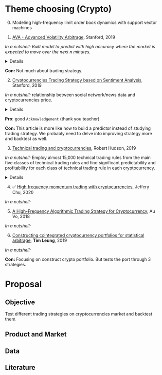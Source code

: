 # Theme choosing (Crypto)
0. Modeling high-frequency limit order book dynamics with support vector machines

1. [AVA - Advanced Volatility Arbitrage](http://web.stanford.edu/class/msande448/2019/Final_reports/gr6.pdf), Stanford, 2019

_In a nutshell: Built model to predict with high accuracy where the market is expected to move over the next n minutes._

<details>
    <ul>
        <li>Problem:
            <ul>
                <li>Crypto is massively volatile</li>
                <li>No crypto asset w. smooth index effect</li>
            </ul>
        </li>
        <li>Data: BTC price, Z-score return</li>
        <li>NLU + sentiment: Reddit (<b>r/btc</b> and <b>r/Bitcoin</b>)</li>
            <ul><li>NLTK + TextBlob</li>
                <li>SocialSent</li></ul>
    </ul>
</details>

__Con:__ Not much about trading strategy.

2. [Cryptocurrencies Trading Strategy based on Sentiment Analysis](http://web.stanford.edu/class/msande448/2019/Final_reports/gr4.pdf), Stanford, 2019

_In a nutshell:_ relationship between social network/news data and cryptocurrencies price.

<details>
    <ul>
        <li>Data: BTC-USD from <a href="https://www.coinbase.com">Coinbase</a>, Google Trend and Twitter</li>
        <li>Signal: (sell, buy) * (positive, negative) matrix</li>
        <li>Eval plots: scatter, binned, forward biases, proxy backtest</li>
        <li>Strategy: threshold-based strategy</li>
    </ul>
</details>

__Pro:__ good `Acknowledgement` (thank you teacher)

__Con:__ This article is more like how to build a predictor instead of studying trading strategy. We probably need to delve into improving strategy more and backtest as well.

3. [Technical trading and cryptocurrencies](http://rd8hp6du2b.search.serialssolutions.com/log?L=RD8HP6DU2B&D=SNE&J=ANNAOFOPERE&P=Link&PT=EZProxy&A=Technical+trading+and+cryptocurrencies&H=c1a25a53db&U=http%3A%2F%2Fezproxy.cul.columbia.edu%2Flogin%3Furl%3Dhttps%3A%2F%2Flink.springer.com%2Fopenurl.asp%3Fgenre%3Darticle%26id%3Ddoi%3A10.1007%2Fs10479-019-03357-1), Robert Hudson, 2019

_In a nutshell:_ Employ almost 15,000 technical trading rules from the main five classes of technical trading rules and find significant predictability and profitability for each class of technical trading rule in each cryptocurrency.

<details>
    <ul>
        <li>Data: 
            <ul>
                <li>Bitcoin: <a href="https://www.coindesk.com/price/bitcoin">CoinDesk</a>(2010-07-18)</li>
                <li><a href="https://www.bitstamp.net">Bitstamp</a>(2012-12-01)</li>
            </ul>
            <li><a href="https://litecoin.com/en/">Litecoin</a>, <a href="https://ethereum.org">Ethereum</a> and <a href="https://ripple.com">Ripple</a>: <a href="https://coinmarketcap.com">CoinMarketCap</a></li>
            <li>Maximum period possible</li></li>
        <li>Technical trading rules:
            <ol>
                <li>qualitative: identify patterns from charts</li>
                <li>quantitative: construct trading signals from time-series analysis</li>
            </ol>
            <ol>
                <li>moving average: attempt to ride trends and identify imminent breaks by examining moving averages, and are quite similar to the time-series momentum effect</li>
                <li>filter rules: attempt to follow trends by buying (selling) whenever the price has increased (decreased) by a given percentage</li>
                <li>support-resistance trading rules: create support or resistance bounds around the price which if they breach, indicates further movement in the same direction</li>
                <li>oscillator trading rules: attempt to identify overbought (oversold) assets and therefore anticipate the imminent market correction</li>
                <li>channel breakout rules: identify time-varying support and resistance levels which, once breached, indicate further movement in the same direction.</li>
            </ol>
        </li>
    </ul>
</details>


4. ✅ [High frequency momentum trading with cryptocurrencies](http://rd8hp6du2b.search.serialssolutions.com/log?L=RD8HP6DU2B&D=ADALY&J=RESEININB&P=Link&PT=EZProxy&A=High+frequency+momentum+trading+with+cryptocurrencies&H=accf7f9d6d&U=http%3A%2F%2Fezproxy.cul.columbia.edu%2Flogin%3Furl%3Dhttps%3A%2F%2Fwww.sciencedirect.com%2Fscience%2Flink%3Fref_val_fmt%3Dinfo%3Aofi%2Ffmt%3Akev%3Amtx%3Ajournal%26svc_val_fmt%3Dinfo%3Aofi%2Ffmt%3Akev%3Amtx%3Asch_srv%26rfr_dat%3Dsaltver%3A1%26rfr_dat%3Dorigin%3ASERIALSSOL%26ctx_enc%3Dinfo%3Aofi%2Fenc%3AUTF-8%26ctx_ver%3DZ39.88-2004%26rft_id%3Dinfo%3Adoi%2F10.1016%2Fj.ribaf.2019.101176%26rft.issn%3D02755319%26rft.volume%3D52%26rft.spage%3D101176%26rft.aulast%3DChu%26rft.date%3D2020%26rfr_dat%3Dmd5%3Aed0d4b99c37646f6153a3619e6a3ea2c), Jeffery Chu, 2020

_In a nutshell:_

5. [A High-Frequency Algorithmic Trading Strategy for Cryptocurrency](), Au Vo, 2018

_In a nutshell:_

6. [Constructing cointegrated cryptocurrency portfolios for statistical arbitrage](http://columbia.summon.serialssolutions.com/2.0.0/link/0/eLvHCXMwrV3bSgMxEB2UggripSpequQHYptttruLpaLSIr6J9bnsZhNbKN3ehBZ_3pndxGoFn3zOw7IzycmZzMwZgJs1PFDDQcZJXG_BCRTEtXofojnx7CWDPF3LJd46uNW9In5cqTHCs2uRsW53aJlDeJopej2vEommqRmhvB1POM2ToryrG64R26ELlLtBqrEJJUFimNRTfv9UVN83eIDHzOUwa2H1pd2hZ0O8G0OOMYr8idN1e_l09uHju6rCYvnrz9akHf_1Tw5gz3JWdldsskPY0KMybLmS-TJsu-7m2RF0aQJooUk7emMq-5KjSFmz31LT5XieqVwTSi2b1X6LEf83GTpvxpA_M2pwyrWj8YPxNBnMpwh4x_DaaXcfHrmd3MAV2lZybXTq-0Ym2kcwRZKSNoQOpcAwPqqbNDFSJsbUfIxVYk_HHkVhfqAx1vRrlAnyTmA3pgr_0TzvBExPgQnlaaSrOlFehDGsoFE1kVF1FQSBMUacQcUZtWfP4ay3suj538sXsIPujopC3AqUDC7rS-Qq1ptX-X75BJc83Tg), __Tim Leung__, 2019

_In a nutshell:_

__Con:__ Focusing on construct crypto portfolio. But tests the port through 3 strategies.


# Proposal

## Objective

Test different trading strategies on cryptocurrencies market and backtest them. 

## Product and Market

## Data

## Literature
